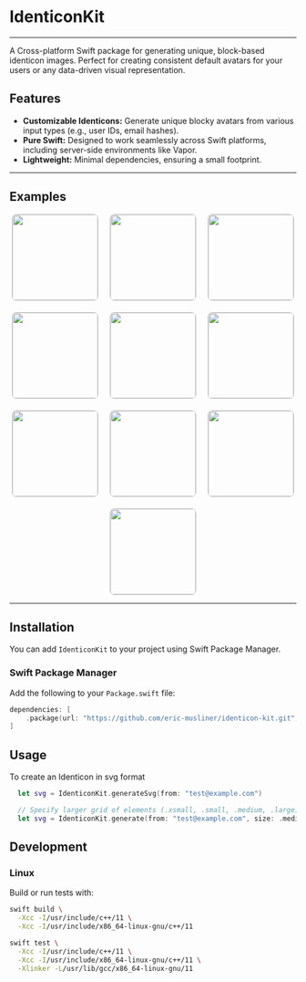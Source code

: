 # IdenticonKit

---

A Cross-platform Swift package for generating unique, block-based identicon images. Perfect for creating consistent default avatars for your users or any data-driven visual representation.

## Features

* **Customizable Identicons:** Generate unique blocky avatars from various input types (e.g., user IDs, email hashes).
* **Pure Swift:** Designed to work seamlessly across Swift platforms, including server-side environments like Vapor.
* **Lightweight:** Minimal dependencies, ensuring a small footprint.

---

## Examples

<div style="display: flex; flex-wrap: wrap; justify-content: center; gap: 20px;">
  <img src="https://github.com/user-attachments/assets/0124772a-7171-4535-b718-ee7eab81f28a" style="width: 150px; height: auto; border: 1px solid #ccc; border-radius: 8px;">
  <img src="https://github.com/user-attachments/assets/4b018104-de0c-499c-bc82-d7d52258af3d" style="width: 150px; height: auto; border: 1px solid #ccc; border-radius: 8px;">
  <img src="https://github.com/user-attachments/assets/340994f9-5063-4cd2-9f7d-962ab9427a8a" style="width: 150px; height: auto; border: 1px solid #ccc; border-radius: 8px;">
  <img src="https://github.com/user-attachments/assets/0ec2a7a4-e375-4497-988c-af57ec7b2e48" style="width: 150px; height: auto; border: 1px solid #ccc; border-radius: 8px;">
  <img src="https://github.com/user-attachments/assets/d05e9fd2-ea33-42f4-aeda-832080125786" style="width: 150px; height: auto; border: 1px solid #ccc; border-radius: 8px;">
  <img src="https://github.com/user-attachments/assets/41100c8d-e709-4a69-85a3-5860a99c08ce" style="width: 150px; height: auto; border: 1px solid #ccc; border-radius: 8px;">
  <img src="https://github.com/user-attachments/assets/201395ed-bc62-4c34-b270-99aa0f95d03a" style="width: 150px; height: auto; border: 1px solid #ccc; border-radius: 8px;">
  <img src="https://github.com/user-attachments/assets/38c17324-5c13-49a2-86cb-6cbb73e50515" style="width: 150px; height: auto; border: 1px solid #ccc; border-radius: 8px;">
  <img src="https://github.com/user-attachments/assets/6d8234d7-2833-4d1c-a5c8-8f36822c14ee" style="width: 150px; height: auto; border: 1px solid #ccc; border-radius: 8px;">
  <img src="https://github.com/user-attachments/assets/4f0b537d-e54d-4ec2-8bcd-0bb6bf5df5c9" style="width: 150px; height: auto; border: 1px solid #ccc; border-radius: 8px;">
</div>

---

## Installation

You can add `IdenticonKit` to your project using Swift Package Manager.

### Swift Package Manager

Add the following to your `Package.swift` file:

```swift
dependencies: [
    .package(url: "https://github.com/eric-musliner/identicon-kit.git", from: "1.2.0")
]
```

## Usage

To create an Identicon in svg format

```swift
  let svg = IdenticonKit.generateSvg(from: "test@example.com")

  // Specify larger grid of elements (.xsmall, .small, .medium, .large)
  let svg = IdenticonKit.generate(from: "test@example.com", size: .medium)
```

## Development

### Linux

Build or run tests with:

```bash
swift build \
  -Xcc -I/usr/include/c++/11 \
  -Xcc -I/usr/include/x86_64-linux-gnu/c++/11
```

```bash
swift test \
  -Xcc -I/usr/include/c++/11 \
  -Xcc -I/usr/include/x86_64-linux-gnu/c++/11 \
  -Xlinker -L/usr/lib/gcc/x86_64-linux-gnu/11
```
